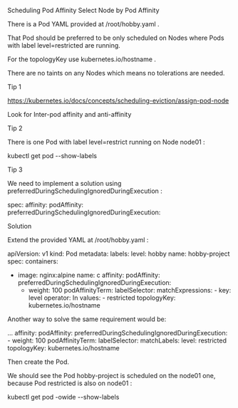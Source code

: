 Scheduling Pod Affinity
Select Node by Pod Affinity

There is a Pod YAML provided at /root/hobby.yaml .

That Pod should be preferred to be only scheduled on Nodes where Pods with label level=restricted are running.

For the topologyKey use kubernetes.io/hostname .

There are no taints on any Nodes which means no tolerations are needed.

Tip 1

https://kubernetes.io/docs/concepts/scheduling-eviction/assign-pod-node

Look for Inter-pod affinity and anti-affinity

Tip 2

There is one Pod with label level=restrict running on Node node01 :

kubectl get pod --show-labels


Tip 3

We need to implement a solution using preferredDuringSchedulingIgnoredDuringExecution :

spec:
  affinity:
    podAffinity:
      preferredDuringSchedulingIgnoredDuringExecution:


Solution

Extend the provided YAML at /root/hobby.yaml :

apiVersion: v1
kind: Pod
metadata:
  labels:
    level: hobby
  name: hobby-project
spec:
  containers:
  - image: nginx:alpine
    name: c
  affinity:
    podAffinity:
      preferredDuringSchedulingIgnoredDuringExecution:
      - weight: 100
        podAffinityTerm:
          labelSelector:
            matchExpressions:
            - key: level
              operator: In
              values:
              - restricted
          topologyKey: kubernetes.io/hostname


Another way to solve the same requirement would be:

...
  affinity:
    podAffinity:
      preferredDuringSchedulingIgnoredDuringExecution:
      - weight: 100
        podAffinityTerm:
          labelSelector:
            matchLabels:
              level: restricted
          topologyKey: kubernetes.io/hostname


Then create the Pod.

We should see the Pod hobby-project is scheduled on the node01 one, because Pod restricted is also on node01 :

kubectl get pod -owide --show-labels



